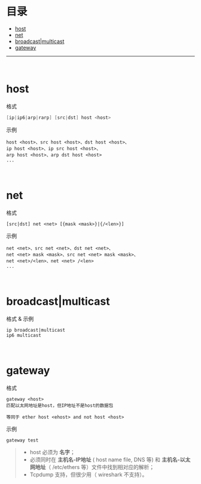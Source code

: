 # 目录

- [host](#host)
- [net](#net)
- [broadcast|multicast](#broadcastmulticast)
- [gateway](#gateway)

---

<br/>

# host
格式
```c
[ip|ip6|arp|rarp] [src|dst] host <host>
```


示例
```
host <host>、src host <host>、dst host <host>、
ip host <host>、ip src host <host>、
arp host <host>、arp dst host <host>
...
```

<br/>

# net
格式
```
[src|dst] net <net> [{mask <mask>}|{/<len>}] 
```


示例
```
net <net>、src net <net>、dst net <net>、
net <net> mask <mask>、src net <net> mask <mask>、
net <net>/<len>、net <net> /<len>
...
```

<br/>

# broadcast|multicast
格式 & 示例
```
ip broadcast|multicast
ip6 multicast
```

<br/>

# gateway
格式
```
gateway <host>
匹配以太网地址是host，但IP地址不是host的数据包

等同于 ether host <ehost> and not host <host>
```


示例
```
gateway test
```
> - host 必须为 **名字**；
> - 必须同时在 **主机名-IP地址** ( host name file, DNS 等)  和 **主机名-以太网地址**（ /etc/ethers 等）文件中找到相对应的解析；
> - Tcpdump 支持，但很少用（ wireshark 不支持）。



